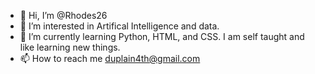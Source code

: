 - 👋 Hi, I’m @Rhodes26
- 👀 I’m interested in Artifical Intelligence and data.
- 🌱 I’m currently learning Python, HTML, and CSS. I am self taught and like learning new things.
- 📫 How to reach me  duplain4th@gmail.com 
